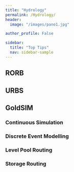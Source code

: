 ```yaml
---
title: "Hydrology"
permalink: /Hydrology/
header:
  image: "/images/pano1.jpg"

author_profile: False

sidebar:
  title: "Top Tips"
  nav: sidebar-sample
---
```

## RORB

## URBS

## GoldSIM

### Continuous Simulation

### Discrete Event Modelling

### Level Pool Routing

### Storage Routing



